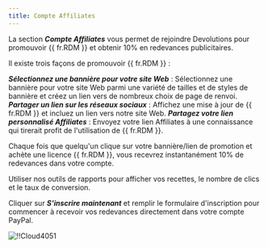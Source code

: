 ```yaml
---
title: Compte Affiliates
---
```

La section ***Compte Affiliates*** vous permet de rejoindre Devolutions pour promouvoir {{ fr.RDM }} et obtenir 10% en redevances publicitaires.  

Il existe trois façons de promouvoir {{ fr.RDM }} :  

***Sélectionnez une bannière pour votre site Web*** : Sélectionnez une bannière pour votre site Web parmi une variété de tailles et de styles de bannière et créez un lien vers de nombreux choix de page de renvoi. 
***Partager un lien sur les réseaux sociaux*** : Affichez une mise à jour de {{ fr.RDM }} et incluez un lien vers notre site Web. 
***Partagez votre lien personnalisé Affiliates*** : Envoyez votre lien Affiliates à une connaissance qui tirerait profit de l'utilisation de {{ fr.RDM }}.  

Chaque fois que quelqu'un clique sur votre bannière/lien de promotion et achète une licence {{ fr.RDM }}, vous recevrez instantanément 10% de redevances dans votre compte.  

Utiliser nos outils de rapports pour afficher vos recettes, le nombre de clics et le taux de conversion.  

Cliquer sur ***S'inscrire maintenant*** et remplir le formulaire d'inscription pour commencer à recevoir vos redevances directement dans votre compte PayPal.  

![!!Cloud4051](https://webdevolutions.azureedge.net/docs/fr/cloud/Cloud4051.png) 

